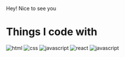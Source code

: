Hey! Nice to see you 

<h1>Things I code with</h1>
<p>
<img src="https://img.shields.io/badge/HTML5-E34F26?style=for-the-badge&logo=html5&logoColor=white" alt="html"/>
<img src="https://img.shields.io/badge/CSS3-007ACC?style=for-the-badge&logo=html5&logoColor=white" alt="css"/>
<img src="https://img.shields.io/badge/JacaScript-F7DF1E?style=for-the-badge&logo=html5&logoColor=white" alt="javascript"/>
<img src="https://img.shields.io/badge/React-61DAFB?style=for-the-badge&logo=html5&logoColor=white" alt="react"/>
<img src="https://img.shields.io/badge/NodeJS-#37b24d?style=for-the-badge&logo=html5&logoColor=white" alt="javascript"/>





</p>

